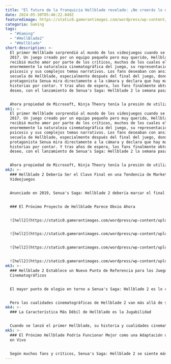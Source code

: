 ```yaml
---
title: "El futuro de la franquicia Hellblade revelado: ¡No creerás lo que viene!"
date: 2024-05-30T05:46:22.849Z
featuredimage: https://static0.gamerantimages.com/wordpress/wp-content/uploads/2024/05/hellblade-2-senua-smiling.jpg?q=70&fit=contain&w=1140&h=&dpr=1
categoria: Gaming
tags:
  - "#Gaming"
  - "#HellBlade2"
  - "#Hellblade"
short-description: >-
  El primer Hellblade sorprendió al mundo de los videojuegos cuando se lanzó en
  2017. Un juego creado por un equipo pequeño pero muy querido, Hellblade
  recibió mucho amor por parte de los críticos, muchos de los cuales elogiaron
  enormemente la naturaleza cinematográfica del juego, su representación de la
  psicosis y sus complejos temas narrativos. Los fans deseaban con ansias una
  secuela de Hellblade, especialmente después del final del juego, donde la
  protagonista Senua mira directamente a la cámara y declara que hay más
  historias por contar. Y tras años de espera, los fans finalmente obtuvieron su
  deseo, con el lanzamiento de Senua's Saga: Hellblade 2 la semana pasada.


  Ahora propiedad de Microsoft, Ninja Theory tenía la presión de utilizar todo su presupuesto recién adquirido y un equipo de desarrollo más gran
mk1: >-
  El primer Hellblade sorprendió al mundo de los videojuegos cuando se lanzó en
  2017. Un juego creado por un equipo pequeño pero muy querido, Hellblade
  recibió mucho amor por parte de los críticos, muchos de los cuales elogiaron
  enormemente la naturaleza cinematográfica del juego, su representación de la
  psicosis y sus complejos temas narrativos. Los fans deseaban con ansias una
  secuela de Hellblade, especialmente después del final del juego, donde la
  protagonista Senua mira directamente a la cámara y declara que hay más
  historias por contar. Y tras años de espera, los fans finalmente obtuvieron su
  deseo, con el lanzamiento de Senua's Saga: Hellblade 2 la semana pasada.


  Ahora propiedad de Microsoft, Ninja Theory tenía la presión de utilizar todo su presupuesto recién adquirido y un equipo de desarrollo más grande para entregar una secuela que realmente mejorara a su predecesor. Dependiendo de a quién se le pregunte, logró o no ese objetivo. Senua's Saga: Hellblade 2 ha recibido una recepción mixta por parte de los fans y críticos, y eso podría poner en peligro el futuro de la serie. Pero si la serie Hellblade continúa, hay un camino obvio que podría seguir.
mk2: >-
  ### Hellblade 2 Debería Ser el Clavo Final en una Tendencia de Marketing de
  Videojuegos


  Anunciado en 2019, Senua's Saga: Hellblade 2 debería marcar el final de una tendencia de la industria que ya es divisiva.


  ### El Próximo Proyecto de Hellblade Parece Obvio Ahora


  ![hell2](https://static0.gamerantimages.com/wordpress/wp-content/uploads/2024/05/hellblade-2-boss-encounters.jpg?q=49&fit=contain&w=750&h=415&dpr=2 "hell2")


  ![hell2](https://static0.gamerantimages.com/wordpress/wp-content/uploads/2024/05/hellblade-2-reflection.jpg?q=49&fit=contain&w=750&h=415&dpr=2 "hell2")


  ![hell2](https://static0.gamerantimages.com/wordpress/wp-content/uploads/2024/05/hellblade-2-senua-cave.jpg?q=49&fit=contain&w=750&h=415&dpr=2 "hell2")


  ![hell2](https://static0.gamerantimages.com/wordpress/wp-content/uploads/wm/2024/05/senua.png?q=49&fit=contain&w=750&h=415&dpr=2 "hell2")
mk3: >-
  ### Hellblade 2 Establece un Nuevo Punto de Referencia para los Juegos
  Cinematográficos


  El mayor punto de elogio en torno a Senua's Saga: Hellblade 2 es lo cinematográfica que es toda la experiencia. El desarrollador Ninja Theory ha logrado establecer un nuevo estándar de oro para los juegos que usan Unreal Engine 5, con sus visuales siendo algunos de los mejores vistos en un videojuego, y sus animaciones capturadas en movimiento siendo algunas de las más fluidas jamás vistas. Prácticamente cada fotograma en Hellblade 2 es digno de ser un fondo de pantalla, con una iluminación magnífica, sombras realistas y un detalle increíblemente nítido.


  Pero las cualidades cinematográficas de Hellblade 2 van más allá de sus visuales. Al igual que su predecesor, Hellblade 2 utiliza nuevamente audio binaural para representar y reforzar los síntomas de la psicosis de Senua. La cinematografía de Hellblade 2 también es excelente, con la cámara siendo utilizada de maneras creativas para capturar el tormento emocional de Senua. Hellblade 2 también tiene un fuerte enfoque en la historia, temas narrativos complejos y arcos de personajes en evolución.
mk4: >-
  ### La Característica Más Débil de Hellblade es la Jugabilidad


  Cuando se lanzó el primer Hellblade, su historia y cualidades cinematográficas fueron muy elogiadas, pero su jugabilidad recibió bastantes críticas. Senua's Saga: Hellblade 2 repite el error de su predecesor, ofreciendo un combate que se siente increíblemente cinematográfico pero mecánicamente deficiente, y acertijos que resultan demasiado simples y poco imaginativos. Está claro que el objetivo principal de Ninja Theory era hacer Hellblade 2 lo más cinematográfico posible, y aunque lo logra, parece hacerlo a costa de la jugabilidad.
mk5: >-
  ### El Próximo Hellblade Podría Funcionar Mejor como una Adaptación de Acción
  en Vivo


  Según muchos fans y críticos, Senua's Saga: Hellblade 2 se siente más como una película que como un videojuego, y tal vez ese sea el camino que Ninja Theory debería tomar para la serie. Mientras que algunos juegos utilizan sus mecánicas de jugabilidad para reforzar ciertos elementos narrativos o de personajes, Hellblade 2 rara vez logra unir ambos aspectos. Simplemente, la historia de Hellblade 2 probablemente no se vería muy afectada si se eliminara completamente la jugabilidad. Con las adaptaciones de videojuegos en acción en vivo entrando en una nueva era dorada, podría ser una buena idea que la serie Hellblade busque un nuevo medio para su próximo proyecto.
---
```

